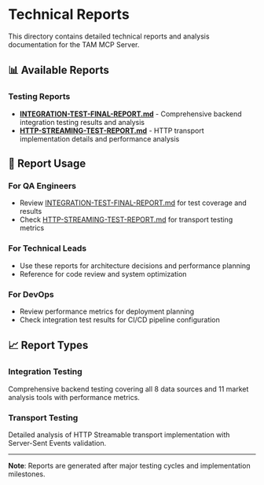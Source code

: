 # Technical Reports

This directory contains detailed technical reports and analysis documentation for the TAM MCP Server.

## 📊 **Available Reports**

### **Testing Reports**
- **[INTEGRATION-TEST-FINAL-REPORT.md](INTEGRATION-TEST-FINAL-REPORT.md)** - Comprehensive backend integration testing results and analysis
- **[HTTP-STREAMING-TEST-REPORT.md](HTTP-STREAMING-TEST-REPORT.md)** - HTTP transport implementation details and performance analysis

## 🎯 **Report Usage**

### **For QA Engineers**
- Review [INTEGRATION-TEST-FINAL-REPORT.md](INTEGRATION-TEST-FINAL-REPORT.md) for test coverage and results
- Check [HTTP-STREAMING-TEST-REPORT.md](HTTP-STREAMING-TEST-REPORT.md) for transport testing metrics

### **For Technical Leads**
- Use these reports for architecture decisions and performance planning
- Reference for code review and system optimization

### **For DevOps**
- Review performance metrics for deployment planning
- Check integration test results for CI/CD pipeline configuration

## 📈 **Report Types**

### **Integration Testing**
Comprehensive backend testing covering all 8 data sources and 11 market analysis tools with performance metrics.

### **Transport Testing**
Detailed analysis of HTTP Streamable transport implementation with Server-Sent Events validation.

---

**Note**: Reports are generated after major testing cycles and implementation milestones.
